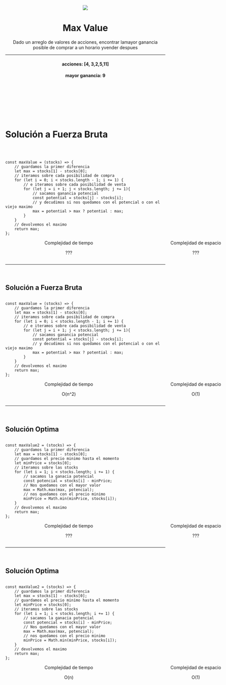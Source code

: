 


<p align='center'>
        <img src='https://static.wixstatic.com/media/85087f_0d84cbeaeb824fca8f7ff18d7c9eaafd~mv2.png/v1/fill/w_160,h_30,al_c,q_85,usm_0.66_1.00_0.01/Logo_completo_Color_1PNG.webp' </img>
</p>


<h1 align='center'>Max Value</h1>

<div>
<p align='center'>Dado un arreglo de valores de acciones, encontrar lamayor ganancia posible de comprar a un horario yvender despues</p>
<hr>


<h4 align='center'>
acciones: [4, 3,2,5,11]
</h4>
<h4 align='center'>
mayor ganancia: 9
</h4>
</div>
<br/>
<br/>
<br/>
<br/>
<br/>
<br/>
<h1>Solución a Fuerza Bruta</h1>
<br/>
<pre><code>
const maxValue = (stocks) => {
    // guardamos la primer diferencia
    let max = stocks[1] - stocks[0];
    // iteramos sobre cada posibilidad de compra
    for (let i = 0; i < stocks.length - 1; i += 1) {
        // e iteramos sobre cada posibilidad de venta
        for (let j = i + 1; j < stocks.length; j += 1){
            // sacamos ganancia potencial
            const potential = stocks[j] - stocks[i];
            // y decudimos si nos quedamos con el potencial o con el viejo maximo      
            max = potential > max ? potential : max;    
        }  
    }
    // devolvemos el maximo
    return max;
};
</code></pre>

<div style="display:grid ;justify-content: space-evenly; grid-template-columns: 400px 400px ;">
    <div align="center">
        Complejidad de tiempo
            <p>???</p>
    </div>
    <div align="center">
        Complejidad de espacio
            <p>???</p>
    </div>
</div>
<hr>
<br/>
<h2>Solución a Fuerza Bruta</h2>
<pre><code>
const maxValue = (stocks) => {
    // guardamos la primer diferencia
    let max = stocks[1] - stocks[0];
    // iteramos sobre cada posibilidad de compra
    for (let i = 0; i < stocks.length - 1; i += 1) {
        // e iteramos sobre cada posibilidad de venta
        for (let j = i + 1; j < stocks.length; j += 1){
            // sacamos ganancia potencial
            const potential = stocks[j] - stocks[i];
            // y decudimos si nos quedamos con el potencial o con el viejo maximo      
            max = potential > max ? potential : max;    
        }  
    }
    // devolvemos el maximo
    return max;
};
</code></pre>

<div style="display:grid ;justify-content: space-evenly; grid-template-columns: 400px 400px ;">
    <div align="center">
        Complejidad de tiempo
            <p>O(n^2)</p>
    </div>
    <div align="center">
        Complejidad de espacio
            <p>O(1)</p>
    </div>
</div>

<hr>
<br/>
<h2>Solución Optima</h2>
<pre><code>
const maxValue2 = (stocks) => {
    // guardamos la primer diferencia
    let max = stocks[1] - stocks[0];
    // guardamos el precio minimo hasta el momento
    let minPrice = stocks[0];
    // iteramos sobre las stocks
    for (let i = 1; i < stocks.length; i += 1) {
        // sacamos la ganacia potencial
        const potencial = stocks[i] - minPrice;
        // Nos quedamos con el mayor valor    
        max = Math.max(max, potencial);
        // nos quedamos con el precio minimo    
        minPrice = Math.min(minPrice, stocks[i]);
    }
    // devolvemos el maximo
    return max;
};
</code></pre>

<div style="display:grid ;justify-content: space-evenly; grid-template-columns: 400px 400px ;">
    <div align="center">
        Complejidad de tiempo
            <p>???</p>
    </div>
    <div align="center">
        Complejidad de espacio
            <p>???</p>
    </div>
</div>

<hr>
<br/>
<h2>Solución Optima</h2>
<pre><code>
const maxValue2 = (stocks) => {
    // guardamos la primer diferencia
    let max = stocks[1] - stocks[0];
    // guardamos el precio minimo hasta el momento
    let minPrice = stocks[0];
    // iteramos sobre las stocks
    for (let i = 1; i < stocks.length; i += 1) {
        // sacamos la ganacia potencial
        const potencial = stocks[i] - minPrice;
        // Nos quedamos con el mayor valor    
        max = Math.max(max, potencial);
        // nos quedamos con el precio minimo    
        minPrice = Math.min(minPrice, stocks[i]);
    }
    // devolvemos el maximo
    return max;
};
</code></pre>

<div style="display:grid ;justify-content: space-evenly; grid-template-columns: 400px 400px ;">
    <div align="center">
        Complejidad de tiempo
            <p>O(n)</p>
    </div>
    <div align="center">
        Complejidad de espacio
            <p>O(1)</p>
    </div>
</div>
